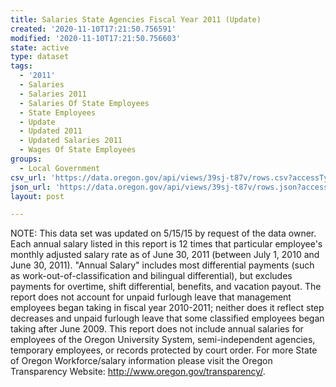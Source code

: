 ```yaml
---
title: Salaries State Agencies Fiscal Year 2011 (Update)
created: '2020-11-10T17:21:50.756591'
modified: '2020-11-10T17:21:50.756603'
state: active
type: dataset
tags:
  - '2011'
  - Salaries
  - Salaries 2011
  - Salaries Of State Employees
  - State Employees
  - Update
  - Updated 2011
  - Updated Salaries 2011
  - Wages Of State Employees
groups:
  - Local Government
csv_url: 'https://data.oregon.gov/api/views/39sj-t87v/rows.csv?accessType=DOWNLOAD'
json_url: 'https://data.oregon.gov/api/views/39sj-t87v/rows.json?accessType=DOWNLOAD'
layout: post

---
```

NOTE: This data set was updated on 5/15/15 by request of the data owner. Each annual salary listed in this report is 12 times that particular employee's monthly adjusted salary rate as of June 30, 2011 (between July 1, 2010 and June 30, 2011). "Annual Salary" includes most differential payments (such as work-out-of-classification and bilingual differential), but excludes payments for overtime, shift differential, benefits, and vacation payout. The report does not account for unpaid furlough leave that management employees began taking in fiscal year 2010-2011; neither does it reflect step decreases and unpaid furlough leave that some classified employees began taking after June 2009. This report does not include annual salaries for employees of the Oregon University System, semi-independent agencies, temporary employees, or records protected by court order. For more State of Oregon Workforce/salary information please visit the Oregon Transparency Website: http://www.oregon.gov/transparency/.
